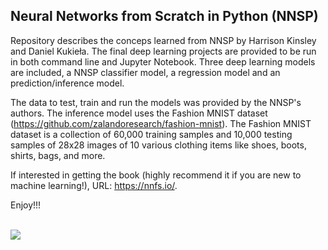 ## Neural Networks from Scratch in Python (NNSP)

Repository describes the conceps learned from NNSP by Harrison Kinsley and Daniel Kukieła. 
The final deep learning projects are provided to be run in both command line and Jupyter Notebook.
Three deep learning models are included, a NNSP classifier model, a regression model and an prediction/inference 
model.

The data to test, train and run the models was provided by the NNSP's authors. The inference model uses the 
Fashion MNIST dataset (https://github.com/zalandoresearch/fashion-mnist). The Fashion MNIST dataset is a 
collection of 60,000 training samples and 10,000 testing samples of 28x28 images of 10 various clothing items
like shoes, boots, shirts, bags, and more.

If interested in getting the book (highly recommend it if you are new to machine learning!), URL: https://nnfs.io/.

Enjoy!!!

<br>
<img src= "https://github.com/caeareva/NNSPy/blob/eb69c35c642fabbd101394cbf28ea73e5f29ad09/nnsp_summary.png"
<br>
